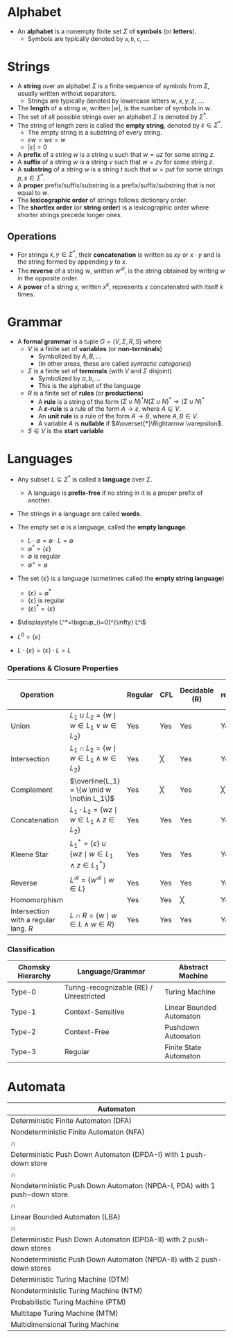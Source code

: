 # Alphabet

- An **alphabet** is a nonempty finite set $\Sigma$ of **symbols** (or **letters**).  
	- Symbols are typically denoted by $\texttt{a},\texttt{b},\texttt{c},\dots$.
# Strings 

- A **string** over an alphabet $\Sigma$ is a finite sequence of symbols from $\Sigma$, usually written without separators.  
	- Strings are typically denoted by lowercase letters $w, x, y, z, ...$.  
- The **length** of a string $w$, written $|w|$, is the number of symbols in $w$.  
- The set of all possible strings over an alphabet $\Sigma$ is denoted by $\Sigma^*$.  
- The string of length zero is called the **empty string**, denoted by $\varepsilon \in \Sigma^*$.
	- The empty string is a substring of every string.  
	- $\varepsilon w = w \varepsilon = w$
	- $|\varepsilon| = 0$
- A **prefix** of a string $w$ is a string $u$ such that $w = uz$ for some string $z$.  
- A **suffix** of a string $w$ is a string $v$ such that $w = zv$ for some string $z$.  
- A **substring** of a string $w$ is a string $t$ such that $w = put$ for some strings $p, s \in \Sigma^*$.
- A **proper** prefix/suffix/substring is a prefix/suffix/substring that is not equal to $w$.  
- The **lexicographic order** of strings follows dictionary order.  
- The **shortlex order** (or **string order**) is a lexicographic order where shorter strings precede longer ones.  
## Operations  

- For strings $x, y \in \Sigma^*$, their **concatenation** is written as $xy$ or $x \cdot y$ and is the string formed by appending $y$ to $x$.  
- The **reverse** of a string $w$, written $w^\mathcal{R}$, is the string obtained by writing $w$ in the opposite order.  
- A **power** of a string $x$, written $x^k$, represents $x$ concatenated with itself $k$ times.  

# Grammar

- A **formal grammar** is a tuple $G=(V,\Sigma, R, S)$ where
	- $V$ is a finite set of **variables** (or **non-terminals**)
		- Symbolized by $A,B,\dots$
		- (In other areas, these are called _syntactic categories_)
	- $\Sigma$ is a finite set of **terminals** (with $\displaystyle V$ and $\displaystyle \Sigma$ disjoint)
		- Symbolized by $a,b,\dots$
		- This is the alphabet of the language
	- $R$ is a finite set of **rules** (or **productions**)
		- A **rule** is a string of the form $(\Sigma \cup N)^*N(\Sigma \cup N)^*\to(\Sigma \cup N)^*$ 
		- A **$\varepsilon$-rule** is a rule of the form $A\to \varepsilon$, where $A\in V$.
		- An **unit rule** is a rule of the form $A\to B$, where $A,B\in V$.
		- A variable $A$ is **nullable** if $A\overset{*}\Rightarrow \varepsilon$.
	- $S\in V$ is the **start variable**
# Languages

- Any subset $L \subseteq \Sigma^*$ is called a **language** over $\Sigma$.  
	- A language is **prefix-free** if no string in it is a proper prefix of another.  
- The strings in a language are called **words**.  
- The empty set $\emptyset$ is a language, called the **empty language**.
	- $L \cdot\emptyset=\emptyset \cdot L  = \emptyset$
	- $\emptyset^*=\{\varepsilon\}$
	- $\emptyset$ is regular
	- $\emptyset^+=\emptyset$
- The set $\{\varepsilon\}$ is a language (sometimes called the **empty string language**)
	- $\{\varepsilon\}=\emptyset^*$
	- $\{\varepsilon\}$ is regular
	- $\{\varepsilon\}^*=\{\varepsilon\}$

- $\displaystyle L^*=\bigcup_{i=0}^{\infty} L^i$	
- $L^0=\{\varepsilon\}$
- $L\cdot \{\varepsilon\} = \{\varepsilon\} \cdot L = L$

### Operations & Closure Properties 

| Operation                             |                                                                            | Regular | CFL | Decidable (R) | Turing-recognizable (RE) |
| ------------------------------------- | -------------------------------------------------------------------------- | ------- | --- | ------------- | ------------------------ |
| Union                                 | $L_1 \cup L_2 = \{w \mid w \in L_1 \lor w \in L_2\}$                       | Yes     | Yes | Yes           | Yes                      |
| Intersection                          | $L_1 \cap L_2 = \{w \mid w \in L_1 \land w \in L_2\}$                      | Yes     | ╳   | Yes           | Yes                      |
| Complement                            | $\overline{L_1} = \{w \mid w \not\in L_1\}$                                | Yes     | ╳   | Yes           | ╳                        |
| Concatenation                         | $L_1 \cdot L_2 = \{wz \mid w \in L_1 \land z \in L_2\}$                    | Yes     | Yes | Yes           | Yes                      |
| Kleene Star                           | $L_1^{*} = \{\varepsilon\} \cup \{wz \mid w \in L_1 \land z \in L_1^{*}\}$ | Yes     | Yes | Yes           | Yes                      |
| Reverse                               | $L^\mathcal{R} = \{w^\mathcal{R} \mid w \in L\}$                           | Yes     | Yes | Yes           | Yes                      |
| Homomorphism                          |                                                                            | Yes     | Yes | ╳             | Yes                      |
| Intersection with a regular lang. $R$ | ${\displaystyle L\cap R=\{w\mid w\in L\land w\in R\}}$                     | Yes     | Yes | Yes           | Yes                      |

### Classification

| Chomsky Hierarchy | Language/Grammar                        | Abstract Machine         |
| ----------------- | --------------------------------------- | ------------------------ |
| Type-0            | Turing-recognizable (RE) / Unrestricted | Turing Machine           |
| Type-1            | Context-Sensitive                       | Linear Bounded Automaton |
| Type-2            | Context-Free                            | Pushdown Automaton       |
| Type-3            | Regular                                 | Finite State Automaton   |


# Automata

| Automaton                                                                  |
| -------------------------------------------------------------------------- |
| Deterministic Finite Automaton (DFA)                                       |
| Nondeterministic Finite Automaton (NFA)                                    |
| $\cap$                                                                     |
| Deterministic Push Down Automaton (DPDA-I) with 1 push-down store          |
| $\cap$                                                                     |
| Nondeterministic Push Down Automaton (NPDA-I, PDA) with 1 push-down store. |
| $\cap$                                                                     |
| Linear Bounded Automaton (LBA)                                             |
| $\cap$                                                                     |
| Deterministic Push Down Automaton (DPDA-II) with 2 push-down stores        |
| Nondeterministic Push Down Automaton (NPDA-II) with 2 push-down stores     |
| Deterministic Turing Machine (DTM)                                         |
| Nondeterministic Turing Machine (NTM)                                      |
| Probabilistic Turing Machine (PTM)                                         |
| Multitape Turing Machine (MTM)                                             |
| Multidimensional Turing Machine                                            |
